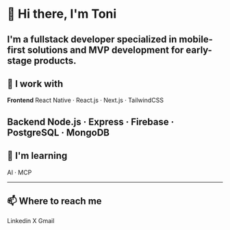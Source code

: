 # 👋 Hi there, I'm Toni

I'm a **fullstack developer** specialized in mobile-first solutions and MVP development for early-stage products.
---

## 🧰 I work with

**Frontend**
React Native · React.js · Next.js · TailwindCSS  

**Backend** 
Node.js · Express · Firebase · PostgreSQL · MongoDB  
---

## 📖​ I'm learning
AI · MCP

---
## ​📫 Where to reach me
Linkedin
X
Gmail

